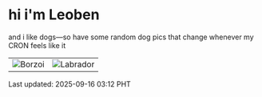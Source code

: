 # hi i'm Leoben

and i like dogs—so have some random dog pics that change whenever my CRON feels like it

|  |  |
|--------|----------|
| ![Borzoi](https://random-dog-vercel.vercel.app/api/random-borzoi?v=1757963556) | ![Labrador](https://random-dog-vercel.vercel.app/api/random-labrador?v=1757963556) |

Last updated: 2025-09-16 03:12 PHT
